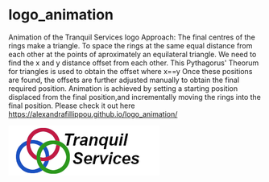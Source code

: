# logo_animation
 Animation of the Tranquil Services logo
Approach:
The final centres of the rings make a triangle. 
To space the rings at the same equal distance from each other 
at the points of aproximately an equilateral triangle. 
We need to find the x and y distance offset from each other.
This Pythagorus' Theorum for triangles is used to obtain the offset where x==y
Once these positions are found, the offsets are further adjusted manually to obtain the final required position.
Animation is achieved by setting a starting position displaced from the final position,and incrementally moving the rings into the final position. Please check it out here https://alexandrafillippou.github.io/logo_animation/

![](img/logo.png)
